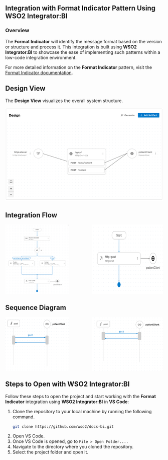 ## Integration with Format Indicator Pattern Using WSO2 Integrator:BI

### Overview

The **Format Indicator**  will identify the message format based on the version or structure and process it. 
This integration is built using **WSO2 Integrator:BI** to showcase the ease of implementing such patterns within a low-code integration environment.

For more detailed information on the **Format Indicator** pattern, visit the [Format Indicator documentation](https://www.enterpriseintegrationpatterns.com/patterns/messaging/FormatIndicator.html).

## Design View

The **Design View** visualizes the overall system structure.

![Design View](design.png)

## Integration Flow
<div style="display: flex; justify-content: space-between;">
  <img src="flow.png" alt="Flow Diagram" style="width: 40%;"/>
  <img src="flow_1.png" alt="Flow Diagram" style="width: 45%;"/>
</div>

## Sequence Diagram
<div style="display: flex; justify-content: space-between;">
  <img src="sequence.png" alt="Flow Diagram" style="width: 40%;"/>
  <img src="sequence_1.png" alt="Flow Diagram" style="width: 45%;"/>
</div>

## Steps to Open with WSO2 Integrator:BI

Follow these steps to open the project and start working with the **Format Indicator** integration using **WSO2 Integrator:BI** in **VS Code**:

1. Clone the repository to your local machine by running the following command.
   ```bash
   git clone https://github.com/wso2/docs-bi.git
   ```
2. Open VS Code.
3. Once VS Code is opened, go to `File > Open Folder....`
4. Navigate to the directory where you cloned the repository.
5. Select the project folder and open it.
